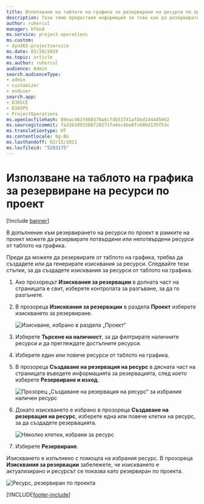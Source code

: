 ```yaml
---
title: Използване на таблото на графика за резервиране на ресурси по проект
description: Тази тема предоставя информация за това как да резервирате ресурси.
author: ruhercul
manager: kfend
ms.service: project-operations
ms.custom:
- dyn365-projectservice
ms.date: 03/28/2019
ms.topic: article
ms.author: ruhercul
audience: Admin
search.audienceType:
- admin
- customizer
- enduser
search.app:
- D365CE
- D365PS
- ProjectOperations
ms.openlocfilehash: 89eac463fd80378a6cfdb53741afbbd1444d5662
ms.sourcegitcommit: fa32b1893286f20271fa4ec4be8fc68bd135f53c
ms.translationtype: HT
ms.contentlocale: bg-BG
ms.lasthandoff: 02/15/2021
ms.locfileid: "5283175"
---
```

# <a name="use-the-schedule-board-to-book-project-resources"></a>Използване на таблото на графика за резервиране на ресурси по проект

[!include [banner](../includes/psa-now-project-operations.md)]

В допълнение към резервирането на ресурси по проект в рамките на проект можете да резервирате потвърдени или непотвърдени ресурси от таблото на графика.

Преди да можете да резервирате от таблото на графика, трябва да създадете или да генерирате изисквания за ресурси. Следвайте тези стъпки, за да създадете изисквания за ресурси от таблото на графика.

1. Ако прозорецът **Изисквания за резервации** в долната част на страницата е свит, изберете контролата за разгъване, за да го разгънете.
2. В прозореца **Изисквания за резервации** в раздела **Проект** изберете изискването за резервиране.

    ![Изискване, избрано в раздела „Проект“](media/Resource-Management-image73.png)

3. Изберете **Търсене на наличност**, за да филтрирате наличните ресурси и да преглеждате достъпните ресурси. 
4. Изберете един или повече ресурси от таблото на графика. 
5. В прозореца **Създаване на резервация на ресурс** в дясната част на страницата въведете информацията за резервацията, след което изберете **Резервиране и изход**.

    ![Прозорец „Създаване на резервация на ресурс“ за избрания наличен ресурс](media/Resource-Management-image74.png)

6. Докато изискването е избрано в прозореца **Създаване на резервация на ресурс**, изберете една или повече клетки на ресурс, за да създадете резервацията.

    ![Няколко клетки, избрани за ресурс](media/Resource-Management-image75.png)

7. Изберете **Резервиране**.

Изискването е изпълнено с помощта на избрания ресурс. В прозореца **Изисквания за резервации** забележете, че изискването е актуализирано и ресурсът се показва като резервиран по проекта.

![Ресурс, резервиран по проекта](media/Resource-Management-image76.png)


[!INCLUDE[footer-include](../includes/footer-banner.md)]